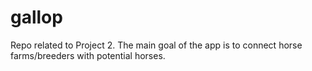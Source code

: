 # gallop
Repo related to Project 2. The main goal of the app is to connect horse farms/breeders with potential horses.
